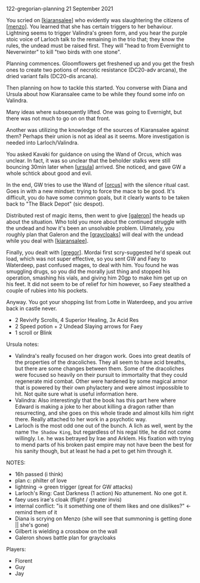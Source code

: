122-gregorian-planning
21 September 2021

You scried on [[kiaransalee]] who evidently was slaughtering the citizens of [[menzo]]. You learned that she has certain triggers to her behaviour. Lightning seems to trigger Valindra's green form, and you hear the purple stoic voice of Larloch talk to the remaining in the trio that; they know the rules, the undead must be raised first. They will "head to from Evernight to Neverwinter" to kill "two birds with one stone".

Planning commences. Gloomflowers get freshened up and you get the fresh ones to create two potions of necrotic resistance (DC20-adv arcana), the dried variant fails (DC20-dis arcana).

Then planning on how to tackle this started. You converse with Diana and Ursula about how Kiaransalee came to be while they found some info on Valindra.

Many ideas where subsequently lifted. One was going to Evernight, but there was not much to go on on that front.

Another was utilizing the knowledge of the sources of Kiaransalee against them? Perhaps their union is not as ideal as it seems. More investigation is needed into Larloch/Valindra.

You asked Kavaki for guidance on using the Wand of Orcus, which was unclear. In fact, it was so unclear that the beholder stalks were still bouncing 30min later when [[ursula]] arrived. She noticed, and gave GW a whole schtick about good and evil.

In the end, GW tries to use the Wand of [[orcus]] with the silence ritual cast. Goes in with a new mindset: trying to force the mace to be good. It's difficult, you do have some common goals, but it clearly wants to be taken back to "The Black Depot" (sic despot).

Distributed rest of magic items, then went to give [[galeron]] the heads up about the situation. Who told you more about the continued struggle with the undead and how it's been an unsolvable problem. Ulimately, you roughly plan that Galeron and the [[graycloaks]] will deal with the undead while you deal with [[kiaransalee]].

Finally, you dealt with [[gregor]]. Mordai first scry-suggested he'd speak out load, which was not super effective, so you sent GW and Faey to Waterdeep, past confused mages, to deal with him. You found he was smuggling drugs, so you did the morally just thing and stopped his operation, smashing his vials, and giving him 20gp to make him get up on his feet. It did not seem to be of relief for him however, so Faey stealthed a couple of rubies into his pockets.

Anyway. You got your shopping list from Lotte in Waterdeep, and you arrive back in castle never.

- 2 Revivify Scrolls, 4 Superior Healing, 3x Acid Res
- 2 Speed potion + 2 Undead Slaying arrows for Faey
- 1 scroll or Blink

Ursula notes:
- Valindra's really focused on her dragon work. Goes into great deatils of the properties of the dracoliches. They all seem to have acid breaths, but there are some changes between them. Some of the dracoliches were focused so heavily on their pursuit to immortality that they could regenerate mid combat. Other were hardened by some magical armor that is powered by their own phylactery and were almost impossible to hit. Not quite sure what is useful information here.
- Valindra: Also interestingly that the book has this part here where Edward is making a joke to her about killing a dragon rather than resurrecting, and she goes on this whole tirade and almost kills him right there. Really attached to her work in a psychotic way.
- Larloch is the most odd one out of the bunch. A lich as well, went by the name `The Shadow King`, but regardless of his regal title, he did not come willingly. I.e. he was betrayed by Irae and Arklem. His fixation with trying to mend parts of his broken past empire may not have been the best for his sanity though, but at least he had a pet to get him through it.


NOTES:
- 16h passed (i think)
- plan c: philter of love
- lightning -> green trigger (great for GW attacks)
- Larloch's Ring: Cast Darkness (1 action) No attunement. No one got it.
- faey uses irae's cloak (flight / greater invis)
- internal conflict: "is it something one of them likes and one dislikes?" <- remind them of it
- Diana is scrying on Menzo (she will see that summoning is getting done || she's gone)
- Gilbert is wielding a crossbow on the wall
- Galeron shows battle plan for graycloaks

Players:
- Florent
- Guy
- Jay

[//begin]: # "Autogenerated link references for markdown compatibility"
[kiaransalee]: ../deities/kiaransalee "Kiaransalee"
[menzo]: ../underdark/menzo "Menzoberranzan"
[ursula]: ../npcs/ursula "Ursula"
[orcus]: ../deities/orcus "Orcus"
[galeron]: ../npcs/galeron "Galeron"
[graycloaks]: ../factions/graycloaks "Graycloaks"
[gregor]: ../npcs/gregor "Gregor"
[//end]: # "Autogenerated link references"
